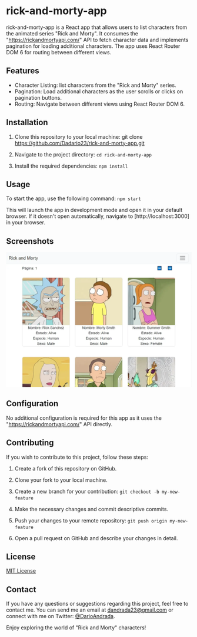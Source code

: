 # rick-and-morty-app

rick-and-morty-app is a React app that allows users to list characters from the animated series "Rick and Morty". It consumes the "https://rickandmortyapi.com/" API to fetch character data and implements pagination for loading additional characters. The app uses React Router DOM 6 for routing between different views.

## Features

- Character Listing: list characters from the "Rick and Morty" series.
- Pagination: Load additional characters as the user scrolls or clicks on pagination buttons.
- Routing: Navigate between different views using React Router DOM 6.

## Installation

1. Clone this repository to your local machine:
   git clone https://github.com/Dadario23/rick-and-morty-app.git

2. Navigate to the project directory:
   `cd rick-and-morty-app`

3. Install the required dependencies:
   `npm install`

## Usage

To start the app, use the following command:
`npm start`

This will launch the app in development mode and open it in your default browser. If it doesn't open automatically, navigate to [http://localhost:3000] in your browser.

## Screenshots

![Rick and Morty](/public/screenshot.webp)

## Configuration

No additional configuration is required for this app as it uses the "https://rickandmortyapi.com/" API directly.

## Contributing

If you wish to contribute to this project, follow these steps:

1. Create a fork of this repository on GitHub.

2. Clone your fork to your local machine.

3. Create a new branch for your contribution:
   `git checkout -b my-new-feature`

4. Make the necessary changes and commit descriptive commits.

5. Push your changes to your remote repository:
   `git push origin my-new-feature`

6. Open a pull request on GitHub and describe your changes in detail.

## License

[MIT License](https://opensource.org/license/mit/)

## Contact

If you have any questions or suggestions regarding this project, feel free to contact me. You can send me an email at dandrada23@gmail.com or connect with me on Twitter: [@DarioAndrada](https://twitter.com/DarioAndrada).

Enjoy exploring the world of "Rick and Morty" characters!
